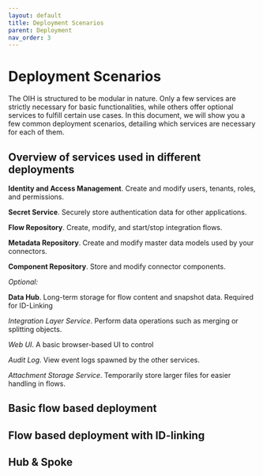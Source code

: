 ```yaml
---
layout: default
title: Deployment Scenarios
parent: Deployment
nav_order: 3
---
```


# Deployment Scenarios

The OIH is structured to be modular in nature. Only a few services are strictly necessary for basic functionalities, while others offer optional services to fulfill certain use cases. In this document, we will show you a few common deployment scenarios, detailing which services are necessary for each of them.

## Overview of services used in different deployments

**Identity and Access Management**. Create and modify users, tenants, roles, and permissions.

**Secret Service**. Securely store authentication data for other applications.

**Flow Repository**. Create, modify, and start/stop integration flows.

**Metadata Repository**. Create and modify master data models used by your connectors.

**Component Repository**. Store and modify connector components.

*Optional:*

**Data Hub**. Long-term storage for flow content and snapshot data. Required for ID-Linking

*Integration Layer Service*. Perform data operations such as merging or splitting objects.

*Web UI*. A basic browser-based UI to control

*Audit Log*. View event logs spawned by the other services.

*Attachment Storage Service*. Temporarily store larger files for easier handling in flows.

## Basic flow based deployment

## Flow based deployment with ID-linking

## Hub & Spoke
